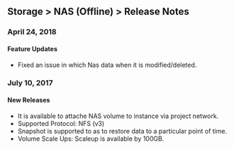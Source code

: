 ## Storage > NAS (Offline) > Release Notes 

### April 24, 2018 

#### Feature Updates 

* Fixed an issue in which Nas data when it is modified/deleted. 

### July 10, 2017 

#### New Releases 

* It is available to attache NAS volume to instance via project network. 
* Supported Protocol: NFS (v3)
* Snapshot is supported to as to restore data to a particular point of time.  
* Volume Scale Ups: Scaleup is available by 100GB.  
